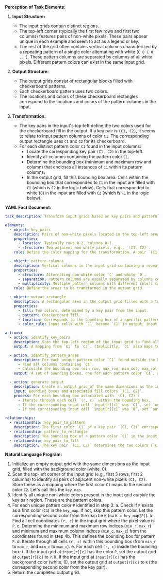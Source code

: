 **Perception of Task Elements:**

1.  **Input Structure:**
    *   The input grids contain distinct regions.
    *   The top-left corner (typically the first few rows and first two columns) features pairs of non-white pixels. These pairs appear unique in each example and seem to act as a legend or key.
    *   The rest of the grid often contains vertical columns characterized by a repeating pattern of a single color alternating with white (`C 0 C 0 ...`). These pattern columns are separated by columns of all white pixels. Different pattern colors can exist in the same input grid.

2.  **Output Structure:**
    *   The output grids consist of rectangular blocks filled with checkerboard patterns.
    *   Each checkerboard pattern uses two colors.
    *   The locations and colors of these checkerboard rectangles correspond to the locations and colors of the pattern columns in the input.

3.  **Transformation:**
    *   The key pairs in the input's top-left define the two colors used for the checkerboard fill in the output. If a key pair is `(C1, C2)`, it seems to relate to input pattern columns of color `C1`. The corresponding output rectangle uses `C1` and `C2` for its checkerboard.
    *   For each distinct pattern color `C1` found in the input columns:
        *   Locate the corresponding key pair `(C1, C2)` in the top-left.
        *   Identify all columns containing the pattern color `C1`.
        *   Determine the bounding box (minimum and maximum row and column) that encloses all instances of `C1` within its pattern columns.
        *   In the output grid, fill this bounding box area. Cells within the bounding box that corresponded to `C1` in the input are filled with `C1` (which is `F2` in the logic below). Cells that corresponded to white (`0`) in the input are filled with `C2` (which is `F1` in the logic below).

**YAML Fact Document:**


```yaml
task_description: Transform input grids based on key pairs and pattern columns into output grids with corresponding filled checkerboard rectangles.

elements:
  - object: key_pairs
    description: Pairs of non-white pixels located in the top-left area of the input grid.
    properties:
      - location: Typically rows 0-2, columns 0-1.
      - structure: Two adjacent non-white pixels, e.g., `(C1, C2)`.
    role: Define the color mapping for the transformation. A pair `(C1, C2)` indicates that input patterns of color `C1` should be transformed using colors `C1` and `C2`.

  - object: pattern_columns
    description: Vertical columns in the input grid containing a repeating sequence of a specific color `C` and white `0` (e.g., `C 0 C 0...`).
    properties:
      - structure: Alternating non-white color `C` and white `0`.
      - separation: Pattern columns are usually separated by columns containing only white pixels.
      - multiplicity: Multiple pattern columns with different colors can exist in one input.
    role: Define the areas to be transformed in the output grid.

  - object: output_rectangle
    description: A rectangular area in the output grid filled with a two-color checkerboard pattern.
    properties:
      - fill: Two colors, determined by a key pair from the input.
      - pattern: Checkerboard fill.
      - location: Corresponds to the bounding box of a specific pattern color `C1` from the input's pattern columns.
      - color_rule: Input cells with `C1` become `C1` in output; input cells with `0` become `C2` in output (where `(C1, C2)` is the key pair).

actions:
  - action: identify_key_pairs
    description: Scan the top-left region of the input grid to find all color pairs `(C1, C2)`.
    output: A mapping from `C1` to `C2`. (Implicitly, `C1` also maps to itself).

  - action: identify_pattern_areas
    description: For each unique pattern color `C1` found outside the key pair region:
      - Find all columns containing `C1`.
      - Calculate the bounding box (min_row, max_row, min_col, max_col) enclosing all `C1` pixels within these columns.
    output: A set of bounding boxes, one for each pattern color `C1`, associated with the colors `(C1, C2)` derived from the key pairs.

  - action: generate_output
    description: Create an output grid of the same dimensions as the input, initially filled with white (`0`).
    input: Bounding boxes and associated fill colors `(C1, C2)`.
    process: For each bounding box associated with `(C1, C2)`:
      - Iterate through each cell `(r, c)` within the bounding box.
      - If the corresponding input cell `input[r][c]` was `C1`, set `output[r][c]` to `C1`.
      - If the corresponding input cell `input[r][c]` was `0`, set `output[r][c]` to `C2`.

relationships:
  - relationship: key_pair_to_pattern
    description: The first color `C1` of a key pair `(C1, C2)` corresponds to the color `C1` found in pattern columns.
  - relationship: pattern_to_rectangle
    description: The bounding box of a pattern color `C1` in the input defines the location and extent of the corresponding output rectangle.
  - relationship: key_pair_to_fill
    description: The key pair `(C1, C2)` determines the two colors (`C1` and `C2`) used to fill the output rectangle corresponding to pattern `C1`.
```


**Natural Language Program:**

1.  Initialize an empty output grid with the same dimensions as the input grid, filled with the background color (white, 0).
2.  Scan the top-left corner of the input grid (e.g., first 3 rows, first 2 columns) to identify all pairs of adjacent non-white pixels `(C1, C2)`. Store these as a mapping where the first color `C1` maps to the second color `C2`. Let's call this the `key_map`.
3.  Identify all unique non-white colors present in the input grid *outside* the key pair region. These are the pattern colors.
4.  For each unique pattern color `P` identified in step 3:
    a.  Check if `P` exists as a first color (`C1`) in the `key_map`. If not, skip this pattern color. Let the corresponding second color from the map be `K` (so `K = key_map[P]`).
    b.  Find all cell coordinates `(r, c)` in the input grid where the pixel value is `P`.
    c.  Determine the minimum and maximum row indices (`min_r`, `max_r`) and minimum and maximum column indices (`min_c`, `max_c`) from the coordinates found in step 4b. This defines the bounding box for pattern `P`.
    d.  Iterate through all cells `(r, c)` within this bounding box (from `min_r` to `max_r`, and `min_c` to `max_c`).
    e.  For each cell `(r, c)` inside the bounding box:
        i.  If the input grid at `input[r][c]` has the color `P`, set the output grid at `output[r][c]` to `P`.
        ii. If the input grid at `input[r][c]` has the background color (white, 0), set the output grid at `output[r][c]` to `K` (the corresponding second color from the key pair).
5.  Return the completed output grid.